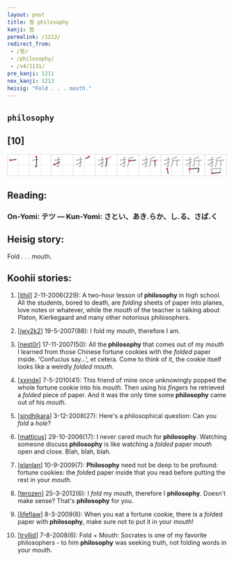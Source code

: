 ```yaml
---
layout: post
title: 哲 philosophy
kanji: 哲
permalink: /1212/
redirect_from:
 - /哲/
 - /philosophy/
 - /v4/1131/
pre_kanji: 1211
nex_kanji: 1213
heisig: "Fold . . . mouth."
---
```


## `philosophy`

## [10]

<div class="stroke"><img src="../images/E593B2.png" /></div>

## Reading:

### On-Yomi: テツ &mdash; Kun-Yomi: さとい、あき.らか、し.る、さば.く

## Heisig story:

Fold . . . mouth.

## Koohii stories:

1) [<a href="http://kanji.koohii.com/profile/ithil">ithil</a>] 2-11-2006(229): A two-hour lesson of<strong> philosophy</strong> in high school. All the students, bored to death, are <em>folding</em> sheets of paper into planes, love notes or whatever, while the <em>mouth</em> of the teacher is talking about Platon, Kierkegaard and many other notorious philosophers.

2) [<a href="http://kanji.koohii.com/profile/jwy2k2">jwy2k2</a>] 19-5-2007(88): I fold my mouth, therefore I am.

3) [<a href="http://kanji.koohii.com/profile/nest0r">nest0r</a>] 17-11-2007(50): All the<strong> philosophy</strong> that comes out of my <em>mouth</em> I learned from those Chinese fortune cookies with the <em>folded</em> paper inside. &#039;Confucius say...&#039;, et cetera. Come to think of it, the cookie itself looks like a weirdly <em>folded mouth</em>.

4) [<a href="http://kanji.koohii.com/profile/xxinde">xxinde</a>] 7-5-2010(41): This friend of mine once unknowingly popped the whole fortune cookie into his <em>mouth</em>. Then using his <em>fingers</em> he retrieved a <em>folded</em> piece of paper. And it was the only time some<strong> philosophy</strong> came out of his <em>mouth</em>.

5) [<a href="http://kanji.koohii.com/profile/sindhikara">sindhikara</a>] 3-12-2008(27): Here&#039;s a philosophical question: Can you <em>fold</em> a <em>hole</em>?

6) [<a href="http://kanji.koohii.com/profile/matticus">matticus</a>] 29-10-2006(17): I never cared much for<strong> philosophy</strong>. Watching someone discuss<strong> philosophy</strong> is like watching a <em>folded</em> paper <em>mouth</em> open and close. Blah, blah, blah.

7) [<a href="http://kanji.koohii.com/profile/elanlan">elanlan</a>] 10-9-2009(7): <strong>Philosophy</strong> need not be deep to be profound: fortune cookies: the <em>fold</em>ed paper inside that you read before putting the rest in your <em>mouth</em>.

8) [<a href="http://kanji.koohii.com/profile/terozen">terozen</a>] 25-3-2012(6): I <em>fold</em> my <em>mouth</em>, therefore I <strong>philosophy</strong>. Doesn&#039;t make sense? That&#039;s <strong>philosophy</strong> for you.

9) [<a href="http://kanji.koohii.com/profile/lifeflaw">lifeflaw</a>] 8-3-2009(6): When you eat a fortune cookie, there is a <em>fold</em>ed paper with<strong> philosophy</strong>, make sure not to put it in your <em>mouth</em>!

10) [<a href="http://kanji.koohii.com/profile/tryllid">tryllid</a>] 7-8-2008(6): Fold + Mouth: Socrates is one of my favorite philosophers - to him<strong> philosophy</strong> was seeking truth, not folding words in your mouth.
